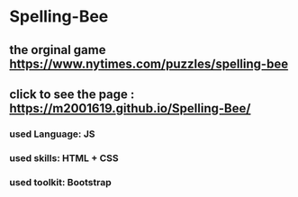 # Spelling-Bee

## the orginal game https://www.nytimes.com/puzzles/spelling-bee
## click to see the page : https://m2001619.github.io/Spelling-Bee/
### used Language: JS
### used skills: HTML + CSS
### used toolkit: Bootstrap

